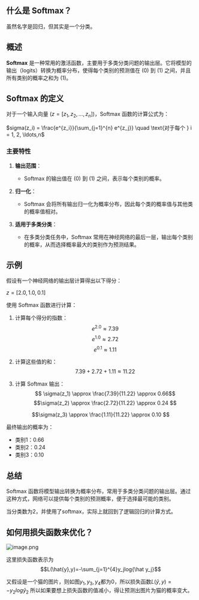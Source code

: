 ## 什么是 Softmax？
虽然名字是回归，但其实是一个分类。
## 概述


**Softmax** 是一种常用的激活函数，主要用于多类分类问题的输出层。它将模型的输出（logits）转换为概率分布，使得每个类别的预测值在 \(0\) 到 \(1\) 之间，并且所有类别的概率之和为 \(1\)。

## Softmax 的定义

对于一个输入向量 $( z = [z_1, z_2, \ldots, z_n] )$，Softmax 函数的计算公式为：

$sigma(z_i) = \frac{e^{z_i}}{\sum_{j=1}^{n} e^{z_j}} \quad \text{对于每个 } i = 1, 2, \ldots,n$

### 主要特性

1. **输出范围**：
   - Softmax 的输出值在 \(0\) 到 \(1\) 之间，表示每个类别的概率。

2. **归一化**：
   - Softmax 会将所有输出归一化为概率分布，因此每个类的概率值与其他类的概率值相对。

3. **适用于多类分类**：
   - 在多类分类任务中，Softmax 常用在神经网络的最后一层，输出每个类别的概率，从而选择概率最大的类别作为预测结果。

## 示例

假设有一个神经网络的输出层计算得出以下得分：

$z = [2.0, 1.0, 0.1]$

使用 Softmax 函数进行计算：

1. 计算每个得分的指数：
$$e^{2.0} \approx7.39 $$
$$e^{1.0} \approx 2.72 $$
$$e^{0.1} \approx 1.11$$

2. 计算这些值的和：
   $$ 7.39 + 2.72 + 1.11 \approx 11.22 $$
3. 计算 Softmax 输出：
$$ \sigma(z_1) \approx \frac{7.39}{11.22} \approx 0.66$$
 $$\sigma(z_2) \approx \frac{2.72}{11.22} \approx 0.24  $$
  
$$\sigma(z_3) \approx \frac{1.11}{11.22} \approx 0.10  $$ 

最终输出的概率为：
- 类别1：0.66
- 类别2：0.24
- 类别3：0.10

## 总结

Softmax 函数将模型输出转换为概率分布，常用于多类分类问题的输出层。通过这种方式，网络可以提供每个类别的预测概率，便于选择最可能的类别。


当分类数为2，并使用了softmax，实际上就回到了逻辑回归的计算方式。


## 如何用损失函数来优化？
![image.png](https://erin-53347-1330131220.cos.ap-guangzhou.myqcloud.com/202410172226676.png)

这里损失函数表示为
$$L(\hat{y},y)=-\sum_{j=1}^{4}y_jlog{\hat y_j}$$

又假设是一个猫的图片，则如图$y_1,y_3,y_4$都为0，所以损失函数$L(\hat{y},y)=-y_2log{\hat y_2}$
所以如果要想上损失函数的值减小，得让预测出图片为猫的概率变大。


